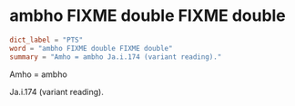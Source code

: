 # ambho FIXME double FIXME double

``` toml
dict_label = "PTS"
word = "ambho FIXME double FIXME double"
summary = "Amho = ambho Ja.i.174 (variant reading)."
```

Amho = ambho

Ja.i.174 (variant reading).

